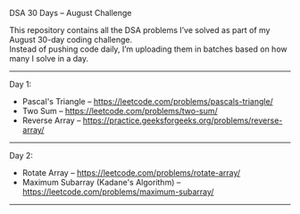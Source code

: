 
DSA 30 Days – August Challenge

This repository contains all the DSA problems I’ve solved as part of my August 30-day coding challenge.  
Instead of pushing code daily, I’m uploading them in batches based on how many I solve in a day.

---

Day 1:
- Pascal's Triangle – https://leetcode.com/problems/pascals-triangle/
- Two Sum – https://leetcode.com/problems/two-sum/
- Reverse Array – https://practice.geeksforgeeks.org/problems/reverse-array/

---

Day 2:
- Rotate Array – https://leetcode.com/problems/rotate-array/
- Maximum Subarray (Kadane's Algorithm) – https://leetcode.com/problems/maximum-subarray/

---


